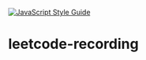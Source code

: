 [![JavaScript Style Guide](https://img.shields.io/badge/code_style-standard-brightgreen.svg)](https://standardjs.com)

# leetcode-recording
